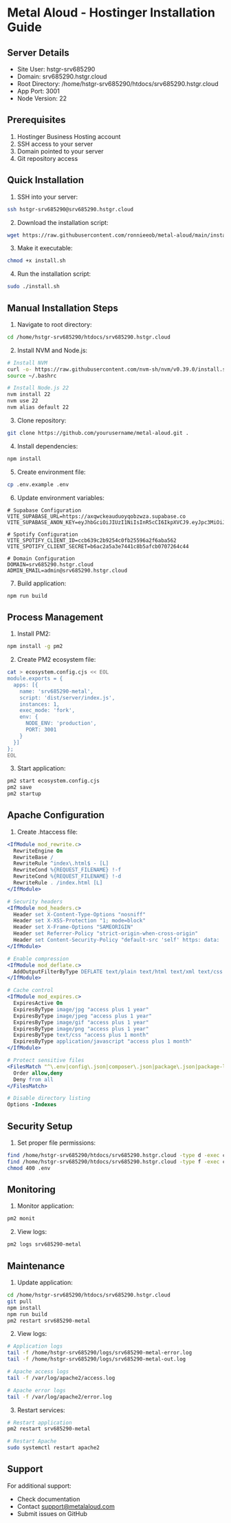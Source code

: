 # Metal Aloud - Hostinger Installation Guide

## Server Details
- Site User: hstgr-srv685290
- Domain: srv685290.hstgr.cloud
- Root Directory: /home/hstgr-srv685290/htdocs/srv685290.hstgr.cloud
- App Port: 3001
- Node Version: 22

## Prerequisites

1. Hostinger Business Hosting account
2. SSH access to your server
3. Domain pointed to your server
4. Git repository access

## Quick Installation

1. SSH into your server:
```bash
ssh hstgr-srv685290@srv685290.hstgr.cloud
```

2. Download the installation script:
```bash
wget https://raw.githubusercontent.com/ronnieeob/metal-aloud/main/install.sh
```

3. Make it executable:
```bash
chmod +x install.sh
```

4. Run the installation script:
```bash
sudo ./install.sh
```

## Manual Installation Steps

1. Navigate to root directory:
```bash
cd /home/hstgr-srv685290/htdocs/srv685290.hstgr.cloud
```

2. Install NVM and Node.js:
```bash
# Install NVM
curl -o- https://raw.githubusercontent.com/nvm-sh/nvm/v0.39.0/install.sh | bash
source ~/.bashrc

# Install Node.js 22
nvm install 22
nvm use 22
nvm alias default 22
```

3. Clone repository:
```bash
git clone https://github.com/yourusername/metal-aloud.git .
```

4. Install dependencies:
```bash
npm install
```

5. Create environment file:
```bash
cp .env.example .env
```

6. Update environment variables:
```env
# Supabase Configuration
VITE_SUPABASE_URL=https://axqwckeauduoyqobzwza.supabase.co
VITE_SUPABASE_ANON_KEY=eyJhbGciOiJIUzI1NiIsInR5cCI6IkpXVCJ9.eyJpc3MiOiJzdXBhYmFzZSIsInJlZiI6ImF4cXdja2VhdWR1b3lxb2J6d3phIiwicm9sZSI6ImFub24iLCJpYXQiOjE3MzY1MzExNDIsImV4cCI6MjA1MjEwNzE0Mn0.uOKRyMFHtioPR_9eTPTSzcA4HCy_il8f9UK_8fNqWSw

# Spotify Configuration
VITE_SPOTIFY_CLIENT_ID=ccb639c2b9254c0fb25596a2f6aba562
VITE_SPOTIFY_CLIENT_SECRET=b6ac2a5a3e7441c8b5afcb0707264c44

# Domain Configuration
DOMAIN=srv685290.hstgr.cloud
ADMIN_EMAIL=admin@srv685290.hstgr.cloud
```

7. Build application:
```bash
npm run build
```

## Process Management

1. Install PM2:
```bash
npm install -g pm2
```

2. Create PM2 ecosystem file:
```bash
cat > ecosystem.config.cjs << EOL
module.exports = {
  apps: [{
    name: 'srv685290-metal',
    script: 'dist/server/index.js',
    instances: 1,
    exec_mode: 'fork',
    env: {
      NODE_ENV: 'production',
      PORT: 3001
    }
  }]
};
EOL
```

3. Start application:
```bash
pm2 start ecosystem.config.cjs
pm2 save
pm2 startup
```

## Apache Configuration

1. Create .htaccess file:
```apache
<IfModule mod_rewrite.c>
  RewriteEngine On
  RewriteBase /
  RewriteRule ^index\.html$ - [L]
  RewriteCond %{REQUEST_FILENAME} !-f
  RewriteCond %{REQUEST_FILENAME} !-d
  RewriteRule . /index.html [L]
</IfModule>

# Security headers
<IfModule mod_headers.c>
  Header set X-Content-Type-Options "nosniff"
  Header set X-XSS-Protection "1; mode=block"
  Header set X-Frame-Options "SAMEORIGIN"
  Header set Referrer-Policy "strict-origin-when-cross-origin"
  Header set Content-Security-Policy "default-src 'self' https: data: 'unsafe-inline' 'unsafe-eval';"
</IfModule>

# Enable compression
<IfModule mod_deflate.c>
  AddOutputFilterByType DEFLATE text/plain text/html text/xml text/css application/xml application/xhtml+xml application/rss+xml application/javascript application/x-javascript
</IfModule>

# Cache control
<IfModule mod_expires.c>
  ExpiresActive On
  ExpiresByType image/jpg "access plus 1 year"
  ExpiresByType image/jpeg "access plus 1 year"
  ExpiresByType image/gif "access plus 1 year"
  ExpiresByType image/png "access plus 1 year"
  ExpiresByType text/css "access plus 1 month"
  ExpiresByType application/javascript "access plus 1 month"
</IfModule>

# Protect sensitive files
<FilesMatch "^\.env|config\.json|composer\.json|package\.json|package-lock\.json">
  Order allow,deny
  Deny from all
</FilesMatch>

# Disable directory listing
Options -Indexes
```

## Security Setup

1. Set proper file permissions:
```bash
find /home/hstgr-srv685290/htdocs/srv685290.hstgr.cloud -type d -exec chmod 755 {} \;
find /home/hstgr-srv685290/htdocs/srv685290.hstgr.cloud -type f -exec chmod 644 {} \;
chmod 400 .env
```

## Monitoring

1. Monitor application:
```bash
pm2 monit
```

2. View logs:
```bash
pm2 logs srv685290-metal
```

## Maintenance

1. Update application:
```bash
cd /home/hstgr-srv685290/htdocs/srv685290.hstgr.cloud
git pull
npm install
npm run build
pm2 restart srv685290-metal
```

2. View logs:
```bash
# Application logs
tail -f /home/hstgr-srv685290/logs/srv685290-metal-error.log
tail -f /home/hstgr-srv685290/logs/srv685290-metal-out.log

# Apache access logs
tail -f /var/log/apache2/access.log

# Apache error logs
tail -f /var/log/apache2/error.log
```

3. Restart services:
```bash
# Restart application
pm2 restart srv685290-metal

# Restart Apache
sudo systemctl restart apache2
```

## Support

For additional support:
- Check documentation
- Contact support@metalaloud.com
- Submit issues on GitHub